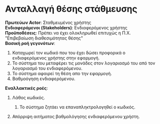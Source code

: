 # Ανταλλαγή θέσης στάθμευσης

**Πρωτεύων Actor**: Σταθμευμένος χρήστης  
**Ενδιαφερόμενοι (Stakeholders)**: Ενδιαφερόμενος χρήστης  
**Προϋποθέσεις**: Πρέπει να έχει ολοκληρωθεί επιτυχώς η Π.Χ. "Επιβεβαίωση διαθεσιμότητας θέσης"  
**Βασική ροή γεγονότων**:  
1) Καταχωρεί τον κωδικό που του έχει δώσει προφορικά ο ενδιαφερόμενος χρήστης στην εφαρμογή.  
2) Το σύστημα του μεταφέρει τις μονάδες στον λογαριασμό του από τον λογαριασμό του ενδιαφερόμενου.     
3) Το σύστημα αφαιρεί τη θέση απο την εφαρμογή.  
4) Βαθμοόγηση ενδιαφερόμενου. 

**Εναλλακτικές ροές**:  
1) Λάθος κωδικός.  
    1) Το σύστημα ζητάει να επαναπληκτρολογηθεί ο κωδικός.
    
4) Απόρριψη αιτήματος βαθμολόγησης ενδιαφερόμενου χρήστη.
